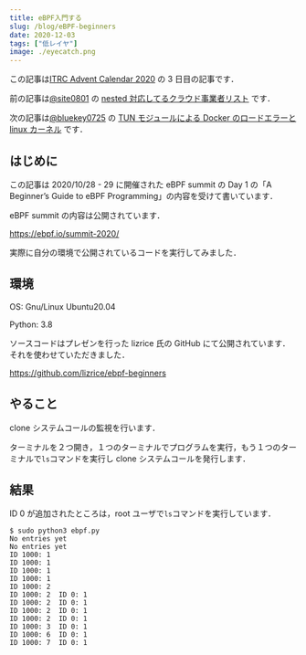```yaml
---
title: eBPF入門する
slug: /blog/eBPF-beginners
date: 2020-12-03
tags: ["低レイヤ"]
image: ./eyecatch.png
---
```


この記事は[ITRC Advent Calendar 2020](https://adventar.org/calendars/5535) の 3 日目の記事です．

前の記事は[@site0801](https://twitter.com/site0801) の [nested 対応してるクラウド事業者リスト](https://www.notion.so/nested-73404cdaa2864d95895969c25b5eaf3e) です．

次の記事は[@bluekey0725](https://twitter.com/bluekey0725) の [TUN モジュールによる Docker のロードエラーと linux カーネル](https://qiita.com/blue_key/items/82facd82e9383c711534) です．

## はじめに

この記事は 2020/10/28 - 29 に開催された eBPF summit の Day 1 の「A Beginner’s Guide to eBPF Programming」の内容を受けて書いています．

eBPF summit の内容は公開されています．

https://ebpf.io/summit-2020/

実際に自分の環境で公開されているコードを実行してみました．

## 環境

OS: Gnu/Linux Ubuntu20.04

Python: 3.8

ソースコードはプレゼンを行った lizrice 氏の GitHub にて公開されています．それを使わせていただきました．

https://github.com/lizrice/ebpf-beginners

## やること

clone システムコールの監視を行います．

ターミナルを２つ開き，１つのターミナルでプログラムを実行，もう１つのターミナルで`ls`コマンドを実行し clone システムコールを発行します．

## 結果

ID 0 が追加されたところは，root ユーザで`ls`コマンドを実行しています．

```
$ sudo python3 ebpf.py
No entries yet
No entries yet
ID 1000: 1
ID 1000: 1
ID 1000: 1
ID 1000: 1
ID 1000: 2
ID 1000: 2	ID 0: 1
ID 1000: 2	ID 0: 1
ID 1000: 2	ID 0: 1
ID 1000: 2	ID 0: 1
ID 1000: 3	ID 0: 1
ID 1000: 6	ID 0: 1
ID 1000: 7	ID 0: 1
```

